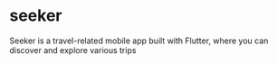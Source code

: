 # seeker
Seeker is a travel-related mobile app built with Flutter, where you can discover and explore various trips
